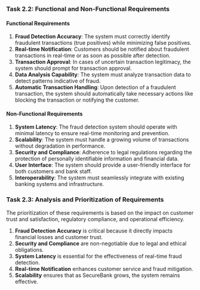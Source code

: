### Task 2.2: Functional and Non-Functional Requirements

#### Functional Requirements

1.  **Fraud Detection Accuracy**: The system must correctly identify fraudulent transactions (true positives) while minimizing false positives.
2.  **Real-time Notification**: Customers should be notified about fraudulent transactions in real-time or as soon as possible after detection.
3.  **Transaction Approval**: In cases of uncertain transaction legitimacy, the system should prompt for transaction approval.
4.  **Data Analysis Capability**: The system must analyze transaction data to detect patterns indicative of fraud.
5.  **Automatic Transaction Handling**: Upon detection of a fraudulent transaction, the system should automatically take necessary actions like blocking the transaction or notifying the customer.

#### Non-Functional Requirements

1.  **System Latency**: The fraud detection system should operate with minimal latency to ensure real-time monitoring and prevention.
2.  **Scalability**: The system must handle a growing volume of transactions without degradation in performance.
3.  **Security and Compliance**: Adherence to legal regulations regarding the protection of personally identifiable information and financial data.
4.  **User Interface**: The system should provide a user-friendly interface for both customers and bank staff.
5.  **Interoperability**: The system must seamlessly integrate with existing banking systems and infrastructure.

### Task 2.3: Analysis and Prioritization of Requirements

The prioritization of these requirements is based on the impact on customer trust and satisfaction, regulatory compliance, and operational efficiency.

1.  **Fraud Detection Accuracy** is critical because it directly impacts financial losses and customer trust.
2.  **Security and Compliance** are non-negotiable due to legal and ethical obligations.
3.  **System Latency** is essential for the effectiveness of real-time fraud detection.
4.  **Real-time Notification** enhances customer service and fraud mitigation.
5.  **Scalability** ensures that as SecureBank grows, the system remains effective.